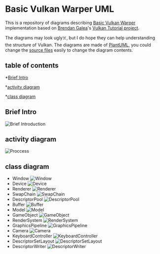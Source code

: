 # Basic Vulkan Warper UML
This is a repository of diagrams describing [Basic Vulkan Warper](https://github.com/BravoMando/BasicVulkanWarper) implementation based on [Brendan Galea](https://github.com/blurrypiano)'s [Vulkan Tutorial project](https://github.com/blurrypiano/littleVulkanEngine).

The diagrams may look ugly☠️, but I do hope they can help understanding the structure of Vulkan. The diagrams are made of [PlantUML](https://plantuml.com/), you could change the [source files](./src/) easily to change the diagram contents.

## table of contents
*[Brief Intro](#brief-intro)

*[activity diagram](#activity-diagram)

*[class diagram](#class-diagram)



## Brief Intro
![Brief Introduction](./res/BriefIntro.svg)

## activity diagram
![Proccess](./res/Process.svg)

## class diagram
+ Window
![Window](./res/window.svg)
+ Device
![Device](./res/device.svg)
+ Renderer
![Renderer](./res/renderer.svg)
+ SwapChain
![SwapChain](./res/swapchain.svg)
+ DescriptorPool
![DescriptorPool](./res/descriptor_pool.svg)
+ Buffer
![Buffer](./res/buffer.svg)
+ Model
![Model](./res/model.svg)
+ GameObject
![GameObject](./res/game_object.svg)
+ RenderSystem
![RenderSystem](./res/render_system.svg)
+ GraphicsPipeline
![GraphicsPipeline](./res/pipeline.svg)
+ Camera
![Camera](./res/camera.svg)
+ KeyboardController
![KeyboardController](./res/keyboard_controller.svg)
+ DescriptorSetLayout
![DescriptorSetLayout](./res/descriptor_set_layout.svg)
+ DescriptorWriter
![DescriptorWriter](./res/descriptor_writer.svg)
